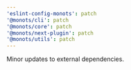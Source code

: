 ```yaml
---
'eslint-config-monots': patch
'@monots/cli': patch
'@monots/core': patch
'@monots/next-plugin': patch
'@monots/utils': patch
---
```


Minor updates to external dependencies.

